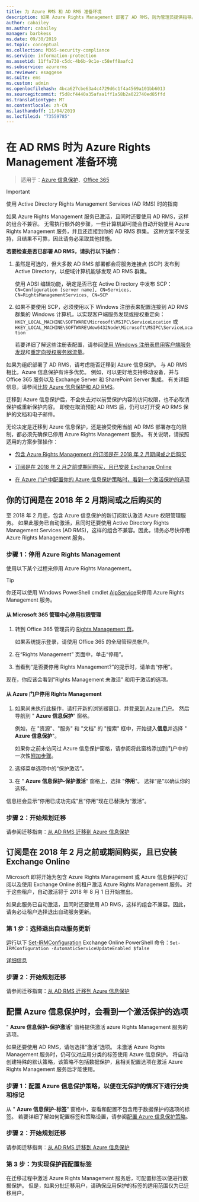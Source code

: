 ```yaml
---
title: 为 Azure RMS 和 AD RMS 准备环境
description: 如果 Azure Rights Management 部署了 AD RMS，则为管理员提供指导。
author: cabailey
ms.author: cabailey
manager: barbkess
ms.date: 09/30/2019
ms.topic: conceptual
ms.collection: M365-security-compliance
ms.service: information-protection
ms.assetid: 11ffa730-c5dc-4b6b-9c1e-c58eff8aafc2
ms.subservice: azurerms
ms.reviewer: esaggese
ms.suite: ems
ms.custom: admin
ms.openlocfilehash: 4bca627cbe63a4c4729d6c1f4a4569a101bb6013
ms.sourcegitcommit: f5d8cf4440a35afaa1ff1a58b2a022740ed85ffd
ms.translationtype: MT
ms.contentlocale: zh-CN
ms.lasthandoff: 11/04/2019
ms.locfileid: "73559785"
---
```

# <a name="prepare-the-environment-for-azure-rights-management-when-you-have-ad-rms"></a>在 AD RMS 时为 Azure Rights Management 准备环境

>适用于：[Azure 信息保护](https://azure.microsoft.com/pricing/details/information-protection)、[Office 365](https://download.microsoft.com/download/E/C/F/ECF42E71-4EC0-48FF-AA00-577AC14D5B5C/Azure_Information_Protection_licensing_datasheet_EN-US.pdf)

> [!IMPORTANT]
> 使用 Active Directory Rights Management Services (AD RMS) 时的指南

如果 Azure Rights Management 服务已激活，且同时还要使用 AD RMS，这样的组合不兼容。 无需执行额外的步骤，一些计算机即可能会自动开始使用 Azure Rights Management 服务，并且还连接到你的 AD RMS 群集。 这种方案不受支持，且结果不可靠，因此请务必采取其他措施。 

**若要检查是否已部署 AD RMS，请执行以下操作：**

1. 虽然是可选的，但大多数 AD RMS 部署都会将服务连接点 (SCP) 发布到 Active Directory，以便域计算机能够发现 AD RMS 群集。 
    
    使用 ADSI 编辑功能，确定是否已在 Active Directory 中发布 SCP：`CN=Configuration [server name], CN=Services, CN=RightsManagementServices, CN=SCP`

2. 如果不要使用 SCP，必须使用以下 Windows 注册表来配置连接到 AD RMS 群集的 Windows 计算机，以实现客户端服务发现或授权重定向：`HKEY_LOCAL_MACHINE\SOFTWARE\Microsoft\MSIPC\ServiceLocation` 或 `HKEY_LOCAL_MACHINE\SOFTWARE\Wow6432Node\Microsoft\MSIPC\ServiceLocation`
    
    若要详细了解这些注册表配置，请参阅[使用 Windows 注册表启用客户端服务发现](./rms-client/client-deployment-notes.md#enabling-client-side-service-discovery-by-using-the-windows-registry)和[重定向授权服务器流量](./rms-client/client-deployment-notes.md#redirecting-licensing-server-traffic)。   

如果为组织部署了 AD RMS，请考虑能否迁移到 Azure 信息保护。 与 AD RMS 相比，Azure 信息保护有许多优势。 例如，可以更好地支持移动设备，并与 Office 365 服务以及 Exchange Server 和 SharePoint Server 集成。 有关详细信息，请参阅[比较 Azure 信息保护和 AD RMS](compare-on-premise.md)。

迁移到 Azure 信息保护后，不会失去对以前受保护内容的访问权限，也不必取消保护或重新保护内容。 即使在取消预配 AD RMS 后，仍可以打开受 AD RMS 保护的文档和电子邮件。

无论决定是迁移到 Azure 信息保护，还是接受使用当前 AD RMS 部署存在的限制，都必须先确保已停用 Azure Rights Management 服务。 有关说明，请按照适用的方案步骤操作：

- [包含 Azure Rights Management 的订阅是在 2018 年 2 月期间或之后购买](#your-subscription-was-purchased-during-or-after-february-2018)

- [订阅是在 2018 年 2 月之前或期间购买，且已安装 Exchange Online](#your-subscription-was-purchased-before-or-during-february-2018-and-you-have-exchange-online)

- [在 Azure 门户中配置你的 Azure 信息保护策略时，看到一个激活保护的选项](#you-see-an-option-to-activate-protection-when-you-configure-azure-information-protection)


## <a name="your-subscription-was-purchased-during-or-after-february-2018"></a>你的订阅是在 2018 年 2 月期间或之后购买的

至 2018 年 2 月底，包含 Azure 信息保护的新订阅默认激活 Azure 权限管理服务。 如果此服务已自动激活，且同时还要使用 Active Directory Rights Management Services (AD RMS)，这样的组合不兼容。因此，请务必尽快停用 Azure Rights Management 服务。 

### <a name="step-1-deactivate-azure-rights-management"></a>步骤 1：停用 Azure Rights Management
使用以下某个过程来停用 Azure Rights Management。

> [!TIP]
> 你还可以使用 Windows PowerShell cmdlet [AipService](/powershell/module/aipservice/disable-aipservice)来停用 Azure Rights Management 服务。

#### <a name="to-deactivate-rights-management-from-the-microsoft-365-admin-center"></a>从 Microsoft 365 管理中心停用权限管理

1. 转到 Office 365 管理员的 [Rights Management 页](https://account.activedirectory.windowsazure.com/RmsOnline/Manage.aspx)。
    
    如果系统提示登录，请使用 Office 365 的全局管理员帐户。

2. 在“Rights Management” 页面中，单击“停用”。

3.  当看到“是否要停用 Rights Management?”的提示时，请单击“停用”。

现在，你应该会看到“Rights Management 未激活” 和用于激活的选项。

#### <a name="to-deactivate-rights-management-from-the-azure-portal"></a>从 Azure 门户停用 Rights Management

1. 如果尚未执行此操作，请打开新的浏览器窗口，并[登录到 Azure 门户](configure-policy.md#signing-in-to-the-azure-portal)。 然后导航到 " **Azure 信息保护**" 窗格。
    
    例如，在 "资源"、"服务" 和 "文档" 的 "搜索" 框中，开始键入**信息**并选择 " **Azure 信息保护**"。
    
    如果你之前未访问过 Azure 信息保护窗格，请参阅将此窗格添加到门户中的一次性[附加步骤](configure-policy.md#to-access-the-azure-information-protection-pane-for-the-first-time)。

2. 选择菜单选项中的“保护激活”。 

3.  在 " **Azure 信息保护-保护激活**" 窗格上，选择 "**停用**"。 选择“是”以确认你的选择。

信息栏会显示“停用已成功完成”且“停用”现在已替换为“激活”。 

### <a name="step-2-start-planning-for-migration"></a>步骤 2：开始规划迁移

请参阅迁移指南：[从 AD RMS 迁移到 Azure 信息保护](migrate-from-ad-rms-to-azure-rms.md)


## <a name="your-subscription-was-purchased-before-or-during-february-2018-and-you-have-exchange-online"></a>订阅是在 2018 年 2 月之前或期间购买，且已安装 Exchange Online

Microsoft 即将开始为包含 Azure Rights Management 或 Azure 信息保护的订阅以及使用 Exchange Online 的租户激活 Azure Rights Management 服务。 对于这些租户，自动激活将于 2018 年 8 月 1 日开始推出。

如果此服务已自动激活，且同时还要使用 AD RMS，这样的组合不兼容。因此，请务必让租户选择退出自动服务更新。 

### <a name="step-1-opt-out-from-the-automatic-service-update"></a>第 1 步：选择退出自动服务更新

运行以下 [Set-IRMConfiguration](/powershell/module/exchange/encryption-and-certificates/set-irmconfiguration) Exchange Online PowerShell 命令：`Set-IRMConfiguration -AutomaticServiceUpdateEnabled $false`

[详细信息](https://support.office.com/article/protection-features-in-azure-information-protection-rolling-out-to-existing-office-365-tenants-7ad6f58e-65d7-4c82-8e65-0b773666634d) 

### <a name="step-2-start-planning-for-migration"></a>步骤 2：开始规划迁移

请参阅迁移指南：[从 AD RMS 迁移到 Azure 信息保护](migrate-from-ad-rms-to-azure-rms.md)


## <a name="you-see-an-option-to-activate-protection-when-you-configure-azure-information-protection"></a>配置 Azure 信息保护时，会看到一个激活保护的选项

" **Azure 信息保护-保护激活**" 窗格提供激活 azure Rights Management 服务的选项。  

如果还要使用 AD RMS，请勿选择“激活”选项。 未激活 Azure Rights Management 服务时，仍可仅对应用分类的标签使用 Azure 信息保护。 将自动创建特殊的默认策略，该策略不包括数据保护，且相关配置选项在激活 Azure Rights Management 服务后才能使用。

### <a name="step-1-configure-your-azure-information-protection-policy-for-classification-and-labeling---without-protection"></a>步骤 1：配置 Azure 信息保护策略，以便在无保护的情况下进行分类和标记

从 " **Azure 信息保护-标签**" 窗格中，查看和配置不包含用于数据保护的选项的标签。 若要详细了解如何配置标签和策略设置，请参阅[配置 Azure 信息保护策略](configure-policy.md)。

### <a name="step-2-start-planning-for-migration"></a>步骤 2：开始规划迁移

请参阅迁移指南：[从 AD RMS 迁移到 Azure 信息保护](migrate-from-ad-rms-to-azure-rms.md)

### <a name="step-3-configure-labels-for-protection"></a>第 3 步：为实现保护而配置标签

在迁移过程中激活 Azure Rights Management 服务后，可配置标签以便进行数据保护。 但是，如果分批迁移用户，请确保应用保护的标签的适用范围仅为已迁移用户。


